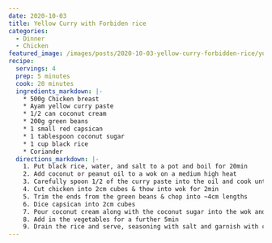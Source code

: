 ```yaml
---
date: 2020-10-03
title: Yellow Curry with Forbiden rice
categories:
  - Dinner
  - Chicken
featured_image: /images/posts/2020-10-03-yellow-curry-forbidden-rice/yum.jpg
recipe:
  servings: 4
  prep: 5 minutes
  cook: 20 minutes
  ingredients_markdown: |-
    * 500g Chicken breast
    * Ayam yellow curry paste
    * 1/2 can coconut cream
    * 200g green beans
    * 1 small red capsican
    * 1 tablespoon coconut sugar
    * 1 cup black rice
    * Coriander
  directions_markdown: |-
    1. Put black rice, water, and salt to a pot and boil for 20min
    2. Add coconut or peanut oil to a wok on a medium high heat
    3. Carefully spoon 1/2 of the curry paste into the oil and cook until fragrent
    4. Cut chicken into 2cm cubes & thow into wok for 2min
    5. Trim the ends from the green beans & chop into ~4cm lengths
    6. Dice capsican into 2cm cubes
    7. Pour coconut cream along with the coconut sugar into the wok and simmer for 5min on a low heat
    8. Add in the vegetables for a further 5min
    9. Drain the rice and serve, seasoning with salt and garnish with coriander
---
```

